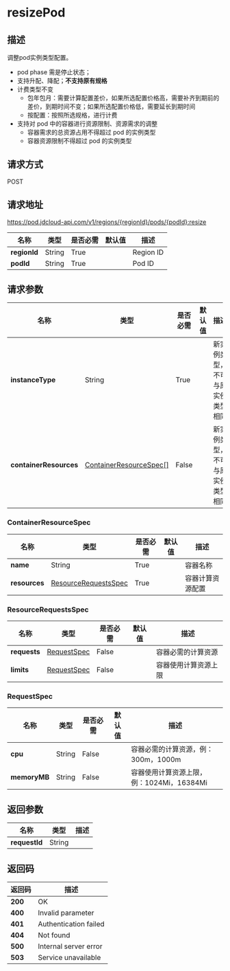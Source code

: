 # resizePod


## 描述
调整pod实例类型配置。
- pod phase 需是停止状态；
- 支持升配、降配；**不支持原有规格**
- 计费类型不变
    - 包年包月：需要计算配置差价，如果所选配置价格高，需要补齐到期前的差价，到期时间不变；如果所选配置价格低，需要延长到期时间
    - 按配置：按照所选规格，进行计费
- 支持对 pod 中的容器进行资源限制、资源需求的调整
    - 容器需求的总资源占用不得超过 pod 的实例类型
    - 容器资源限制不得超过 pod 的实例类型


## 请求方式
POST

## 请求地址
https://pod.jdcloud-api.com/v1/regions/{regionId}/pods/{podId}:resize

|名称|类型|是否必需|默认值|描述|
|---|---|---|---|---|
|**regionId**|String|True| |Region ID|
|**podId**|String|True| |Pod ID|

## 请求参数
|名称|类型|是否必需|默认值|描述|
|---|---|---|---|---|
|**instanceType**|String|True| |新实例类型，不可与原实例类型相同|
|**containerResources**|[ContainerResourceSpec[]](resizepod#containerresourcespec)|False| |新实例类型，不可与原实例类型相同|

### <div id="containerresourcespec">ContainerResourceSpec</div>
|名称|类型|是否必需|默认值|描述|
|---|---|---|---|---|
|**name**|String|True| |容器名称|
|**resources**|[ResourceRequestsSpec](resizepod#resourcerequestsspec)|True| |容器计算资源配置|
### <div id="resourcerequestsspec">ResourceRequestsSpec</div>
|名称|类型|是否必需|默认值|描述|
|---|---|---|---|---|
|**requests**|[RequestSpec](resizepod#requestspec)|False| |容器必需的计算资源|
|**limits**|[RequestSpec](resizepod#requestspec)|False| |容器使用计算资源上限|
### <div id="requestspec">RequestSpec</div>
|名称|类型|是否必需|默认值|描述|
|---|---|---|---|---|
|**cpu**|String|False| |容器必需的计算资源，例：300m，1000m|
|**memoryMB**|String|False| |容器使用计算资源上限，例：1024Mi，16384Mi|

## 返回参数
|名称|类型|描述|
|---|---|---|
|**requestId**|String| |


## 返回码
|返回码|描述|
|---|---|
|**200**|OK|
|**400**|Invalid parameter|
|**401**|Authentication failed|
|**404**|Not found|
|**500**|Internal server error|
|**503**|Service unavailable|
